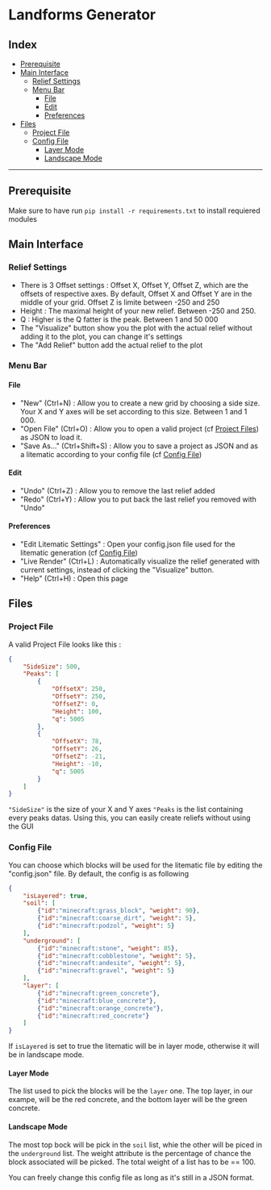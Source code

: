 # Landforms Generator

## Index
- [Prerequisite](#Prerequisite)
- [Main Interface](#Main-Interface)
	- [Relief Settings](#Relief-Settings)
	- [Menu Bar](#Menu-Bar)
		- [File](#File)
		- [Edit](#Edit)
		- [Preferences](#Preferences)
- [Files](#Files)
	- [Project File](#Project-File)
	- [Config File](#Config-File)
		- [Layer Mode](#Layer-Mode)
		- [Landscape Mode](#Landscape-Mode)
---

## Prerequisite
Make sure to have run `pip install -r requirements.txt` to install requiered modules

## Main Interface
### Relief Settings
- There is 3 Offset settings : Offset X, Offset Y, Offset Z, which are the offsets of respective axes. By default, Offset X and Offset Y are in the middle of your grid. Offset Z is limite between -250 and 250
- Height : The maximal height of your new relief. Between -250 and 250.
- Q : Higher is the Q fatter is the peak. Between 1 and 50 000
- The "Visualize" button show you the plot with the actual relief without adding it to the plot, you can change it's settings
- The "Add Relief" button add the actual relief to the plot

### Menu Bar
#### File
- "New" (Ctrl+N) : Allow you to create a new grid by choosing a side size. Your X and Y axes will be set according to this size. Between 1 and 1 000.
- "Open File" (Ctrl+O) : Allow you to open a valid project (cf [Project Files](#Project-Files)) as JSON to load it.
- "Save As..." (Ctrl+Shift+S) : Allow you to save a project as JSON and as a litematic according to your config file (cf [Config File](#Config-File))

#### Edit
- "Undo" (Ctrl+Z) : Allow you to remove the last relief added
- "Redo" (Ctrl+Y) : Allow you to put back the last relief you removed with "Undo"

#### Preferences
- "Edit Litematic Settings" : Open your config.json file used for the litematic generation (cf [Config File](#Config-File))
- "Live Render" (Ctrl+L) : Automatically visualize the relief generated with current settings, instead of clicking the "Visualize" button. 
- "Help" (Ctrl+H) : Open this page

## Files
### Project File
A valid Project File looks like this :
```json
{
    "SideSize": 500,
    "Peaks": [
        {
            "OffsetX": 250,
            "OffsetY": 250,
            "OffsetZ": 0,
            "Height": 100,
            "q": 5005
        },
        {
            "OffsetX": 78,
            "OffsetY": 26,
            "OffsetZ": -21,
            "Height": -10,
            "q": 5005
        }
    ]
}
```
`"SideSize"` is the size of your X and Y axes
`"Peaks` is the list containing every peaks datas.
Using this, you can easily create reliefs without using the GUI

### Config File
You can choose which blocks will be used for the litematic file by editing the "config.json" file. By default, the config is as following
```json
{
	"isLayered": true,
	"soil": [
		{"id":"minecraft:grass_block", "weight": 90},
		{"id":"minecraft:coarse_dirt", "weight": 5},
		{"id":"minecraft:podzol", "weight": 5}
	],
	"underground": [
		{"id":"minecraft:stone", "weight": 85},
		{"id":"minecraft:cobblestone", "weight": 5},
		{"id":"minecraft:andesite", "weight": 5},
		{"id":"minecraft:gravel", "weight": 5}
	],
	"layer": [
		{"id":"minecraft:green_concrete"},
		{"id":"minecraft:blue_concrete"},
		{"id":"minecraft:orange_concrete"},
		{"id":"minecraft:red_concrete"}
	]
}
```

If `isLayered` is set to true the litematic will be in layer mode, otherwise it will be in landscape mode.

#### Layer Mode
The list used to pick the blocks will be the `layer` one.
The top layer, in our exampe, will be the red concrete, and the bottom layer will be the green concrete.

#### Landscape Mode
The most top bock will be pick in the `soil` list, whie the other will be piced in the `underground` list.
The weight attribute is the percentage of chance the block associated will be picked.
The total weight of a list has to be == 100.


You can freely change this config file as long as it's still in a JSON format.